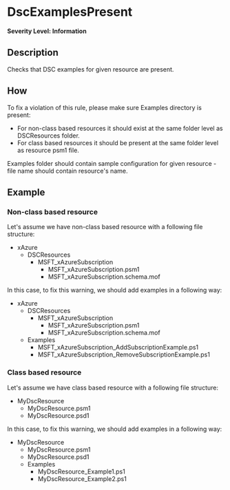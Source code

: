 # DscExamplesPresent

**Severity Level: Information**

## Description

Checks that DSC examples for given resource are present.

## How

To fix a violation of this rule, please make sure Examples directory is present:
* For non-class based resources it should exist at the same folder level as DSCResources folder.
* For class based resources it should be present at the same folder level as resource psm1 file.

Examples folder should contain sample configuration for given resource - file name should contain resource's name.

## Example

### Non-class based resource

Let's assume we have non-class based resource with a following file structure:
* xAzure
  * DSCResources
    * MSFT_xAzureSubscription
      * MSFT_xAzureSubscription.psm1
      * MSFT_xAzureSubscription.schema.mof

In this case, to fix this warning, we should add examples in a following way:
* xAzure
  * DSCResources
    * MSFT_xAzureSubscription
      * MSFT_xAzureSubscription.psm1
      * MSFT_xAzureSubscription.schema.mof
  * Examples
    * MSFT_xAzureSubscription_AddSubscriptionExample.ps1
    * MSFT_xAzureSubscription_RemoveSubscriptionExample.ps1

### Class based resource

Let's assume we have class based resource with a following file structure:
* MyDscResource
    * MyDscResource.psm1
    * MyDscResource.psd1

In this case, to fix this warning, we should add examples in a following way:
* MyDscResource
    * MyDscResource.psm1
    * MyDscResource.psd1
    * Examples
      * MyDscResource_Example1.ps1
      * MyDscResource_Example2.ps1
